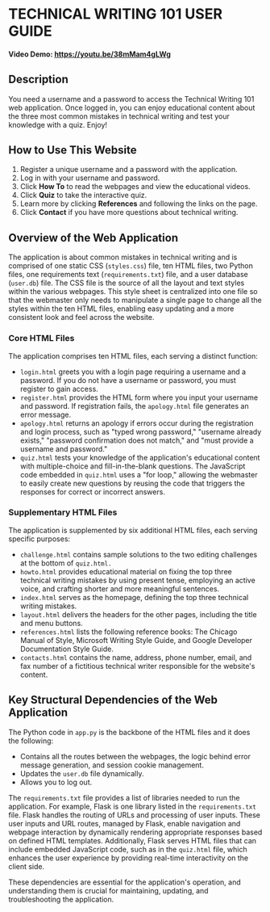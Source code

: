 # TECHNICAL WRITING 101 USER GUIDE
#### Video Demo:  <https://youtu.be/38mMam4gLWg>

## Description
You need a username and a password to access the Technical Writing 101 web application. Once logged in, you can enjoy educational content about the three most common mistakes in technical writing and test your knowledge with a quiz. Enjoy!

## How to Use This Website
1. Register a unique username and a password with the application.
2. Log in with your username and password.
3. Click **How To** to read the webpages and view the educational videos.
4. Click **Quiz** to take the interactive quiz.
5. Learn more by clicking **References** and following the links on the page.
6. Click **Contact** if you have more questions about technical writing.

## Overview of the Web Application
The application is about common mistakes in technical writing and is comprised of one static CSS (`styles.css`) file, ten HTML files, two Python files, one requirements text (`requirements.txt`) file, and a user database (`user.db`) file. The CSS file is the source of all the layout and text styles within the various webpages. This style sheet is centralized into one file so that the webmaster only needs to manipulate a single page to change all the styles within the ten HTML files, enabling easy updating and a more consistent look and feel across the website.

### Core HTML Files
The application comprises ten HTML files, each serving a distinct function:
- `login.html` greets you with a login page requiring a username and a password. If you do not have a username or password, you must register to gain access.
- `register.html` provides the HTML form where you input your username and password. If registration fails, the `apology.html` file generates an error message.
- `apology.html` returns an apology if errors occur during the registration and login process, such as "typed wrong password," "username already exists," "password confirmation does not match," and "must provide a username and password."
- `quiz.html` tests your knowledge of the application's educational content with multiple-choice and fill-in-the-blank questions. The JavaScript code embedded in `quiz.html` uses a "for loop," allowing the webmaster to easily create new questions by reusing the code that triggers the responses for correct or incorrect answers.

### Supplementary HTML Files
The application is supplemented by six additional HTML files, each serving specific purposes:
- `challenge.html` contains sample solutions to the two editing challenges at the bottom of `quiz.html.`
- `howto.html` provides educational material on fixing the top three technical writing mistakes by using present tense, employing an active voice, and crafting shorter and more meaningful sentences.
- `index.html` serves as the homepage, defining the top three technical writing mistakes.
- `layout.html` delivers the headers for the other pages, including the title and menu buttons.
- `references.html` lists the following reference books: The Chicago Manual of Style, Microsoft Writing Style Guide, and Google Developer Documentation Style Guide.
- `contacts.html` contains the name, address, phone number, email, and fax number of a fictitious technical writer responsible for the website's content.

## Key Structural Dependencies of the Web Application
The Python code in `app.py` is the backbone of the HTML files and it does the following:
- Contains all the routes between the webpages, the logic behind error message generation, and session cookie management.
- Updates the `user.db` file dynamically.
- Allows you to log out.

The `requirements.txt` file provides a list of libraries needed to run the application. For example, Flask is one library listed in the `requirements.txt` file. Flask handles the routing of URLs and processing of user inputs. These user inputs and URL routes, managed by Flask, enable navigation and webpage interaction by dynamically rendering appropriate responses based on defined HTML templates. Additionally, Flask serves HTML files that can include embedded JavaScript code, such as in the `quiz.html` file, which enhances the user experience by providing real-time interactivity on the client side.

These dependencies are essential for the application's operation, and understanding them is crucial for maintaining, updating, and troubleshooting the application.


